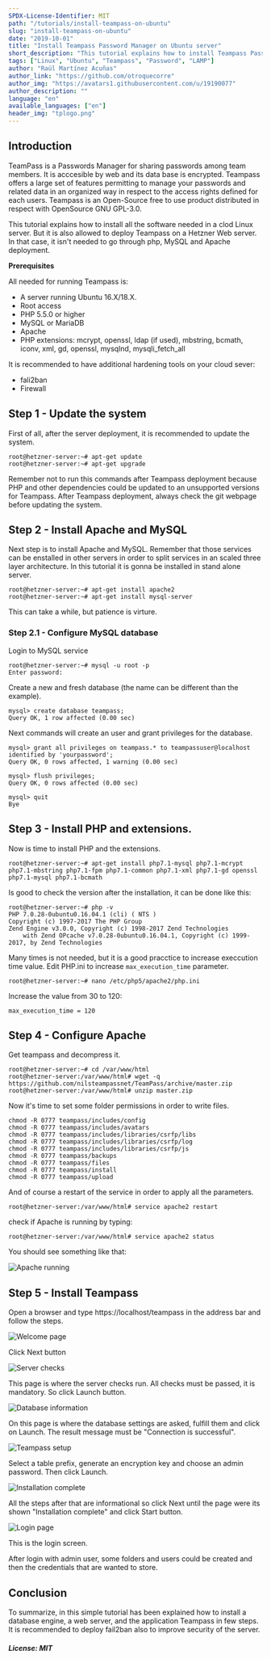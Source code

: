 ```yaml
---
SPDX-License-Identifier: MIT
path: "/tutorials/install-teampass-on-ubuntu"
slug: "install-teampass-on-ubuntu"
date: "2019-10-01"
title: "Install Teampass Password Manager on Ubuntu server"
short_description: "This tutorial explains how to install Teampass Password Manager and all the dependencies needed on Ubuntu server."
tags: ["Linux", "Ubuntu", "Teampass", "Password", "LAMP"]
author: "Raül Martínez Acuñas"
author_link: "https://github.com/otroquecorre"
author_img: "https://avatars1.githubusercontent.com/u/19190077"
author_description: ""
language: "en"
available_languages: ["en"]
header_img: "tplogo.png"
---
```


## Introduction

TeamPass is a Passwords Manager for sharing passwords among team members. It is acccesible by web and its data base is encrypted. 
Teampass offers a large set of features permitting to manage your passwords and related data in an organized way in respect to the access rights defined for each users.
Teampass is an Open-Source free to use product distributed in respect with OpenSource GNU GPL-3.0.

This tutorial explains how to install all the software needed in a clod Linux server. But it is also allowed to deploy Teampass on a Hetzner Web server. In that case, it isn't needed to go through php, MySQL and Apache deployment.

**Prerequisites**

All needed for running Teampass is:

* A server running Ubuntu 16.X/18.X.
* Root access
* PHP 5.5.0 or higher
* MySQL or MariaDB 
* Apache
* PHP extensions: mcrypt,  openssl,  ldap (if used),  mbstring,  bcmath,  iconv,  xml,  gd,  openssl, mysqlnd, mysqli_fetch_all

It is recommended to have additional hardening tools on your cloud sever:

* fali2ban
* Firewall 

## Step 1 - Update the system

First of all, after the server deployment, it is recommended to update the system.

```console
root@hetzner-server:~# apt-get update
root@hetzner-server:~# apt-get upgrade
```

Remember not to run this commands after Teampass deployment because PHP and other dependencies could be updated to an unsupported versions for Teampass. After Teampass deployment, always check the git webpage before updating the system.

## Step 2 - Install Apache and MySQL

Next step is to install Apache and MySQL. Remember that those services can be enstalled in other servers in order to split services in an scaled three layer architecture. In this tutorial it is gonna be installed in stand alone server.

```console
root@hetzner-server:~# apt-get install apache2
root@hetzner-server:~# apt-get install mysql-server
```

This can take a while, but patience is virture.

### Step 2.1 - Configure MySQL database

Login to MySQL service

```console
root@hetzner-server:~# mysql -u root -p
Enter password:
```

Create a new and fresh database (the name can be different than the example).

```console
mysql> create database teampass;
Query OK, 1 row affected (0.00 sec)
```

Next commands will create an user and grant privileges for the database.

```console
mysql> grant all privileges on teampass.* to teampassuser@localhost identified by 'yourpassword';
Query OK, 0 rows affected, 1 warning (0.00 sec)
```
```console
mysql> flush privileges;
Query OK, 0 rows affected (0.00 sec)
```
```console
mysql> quit
Bye
```

## Step 3 - Install PHP and extensions.

Now is time to install PHP and the extensions.

```console
root@hetzner-server:~# apt-get install php7.1-mysql php7.1-mcrypt php7.1-mbstring php7.1-fpm php7.1-common php7.1-xml php7.1-gd openssl php7.1-mysql php7.1-bcmath
```

Is good to check the version after the installation, it can be done like this:

```console
root@hetzner-server:~# php -v
PHP 7.0.28-0ubuntu0.16.04.1 (cli) ( NTS )
Copyright (c) 1997-2017 The PHP Group
Zend Engine v3.0.0, Copyright (c) 1998-2017 Zend Technologies
    with Zend OPcache v7.0.28-0ubuntu0.16.04.1, Copyright (c) 1999-2017, by Zend Technologies
```

Many times is not needed, but it is a good pracctice to increase execcution time value. Edit PHP.ini to increase `max_execution_time` parameter.

```console
root@hetzner-server:~# nano /etc/php5/apache2/php.ini
```

Increase the value from 30 to 120:

`max_execution_time = 120`

## Step 4 - Configure Apache

Get teampass and decompress it.

```console
root@hetzner-server:~# cd /var/www/html
root@hetzner-server:/var/www/html# wget -q https://github.com/nilsteampassnet/TeamPass/archive/master.zip
root@hetzner-server:/var/www/html# unzip master.zip
```

Now it's time to set some folder permissions in order to write files.

```console
chmod -R 0777 teampass/includes/config
chmod -R 0777 teampass/includes/avatars
chmod -R 0777 teampass/includes/libraries/csrfp/libs
chmod -R 0777 teampass/includes/libraries/csrfp/log
chmod -R 0777 teampass/includes/libraries/csrfp/js
chmod -R 0777 teampass/backups
chmod -R 0777 teampass/files
chmod -R 0777 teampass/install
chmod -R 0777 teampass/upload
```

And of course a restart of the service in order to apply all the parameters.

```console
root@hetzner-server:/var/www/html# service apache2 restart
```

check if Apache is running by typing:

```console
root@hetzner-server:/var/www/html# service apache2 status
```

You should see something like that:

![Apache running](images/1apacherun.png)

## Step 5 - Install Teampass

Open a browser and type https://localhost/teampass in the address bar and follow the steps.

![Welcome page](images/2welcomepage.png)

Click Next button

![Server checks](images/3servercheck.png)

This page is where the server checks run. All checks must be passed, it is mandatory. So click Launch button.

![Database information](images/4databaseinfo.png)

On this page is where the database settings are asked, fulfill them and click on Launch. The result message must be "Connection is successful".

![Teampass setup](images/7tpsetup.png)

Select a table prefix, generate an encryption key and choose an admin password. Then click Launch.

![Installation complete](images/12complete.png)

All the steps after that are informational so click Next until the page were its shown "Installation complete" and click Start button.

![Login page](images/13login.png)

This is the login screen.

After login with admin user, some folders and users could be created and then the credentials that are wanted to store.

## Conclusion

To summarize, in this simple tutorial has been explained how to install a database engine, a web server, and the application Teampass in few steps. It is recommended to deploy fail2ban also to improve security of the server.

##### License: MIT

<!--

Contributor's Certificate of Origin

By making a contribution to this project, I certify that:

(a) The contribution was created in whole or in part by me and I have
    the right to submit it under the license indicated in the file; or

(b) The contribution is based upon previous work that, to the best of my
    knowledge, is covered under an appropriate license and I have the
    right under that license to submit that work with modifications,
    whether created in whole or in part by me, under the same license
    (unless I am permitted to submit under a different license), as
    indicated in the file; or

(c) The contribution was provided directly to me by some other person
    who certified (a), (b) or (c) and I have not modified it.

(d) I understand and agree that this project and the contribution are
    public and that a record of the contribution (including all personal
    information I submit with it, including my sign-off) is maintained
    indefinitely and may be redistributed consistent with this project
    or the license(s) involved.

Signed-off-by: [Raül Martínez raulma@gmail.com]

-->

